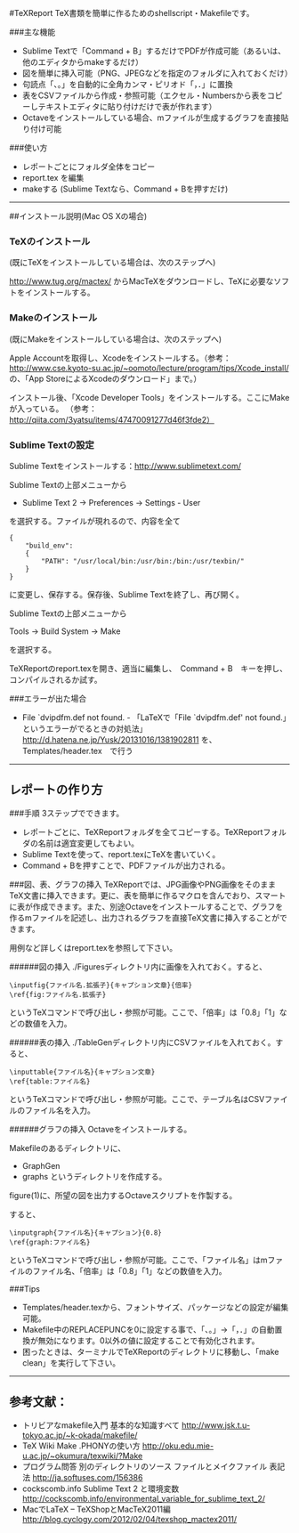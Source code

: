 #TeXReport
TeX書類を簡単に作るためのshellscript・Makefileです。

###主な機能

- Sublime Textで「Command + B」するだけでPDFが作成可能（あるいは、他のエディタからmakeするだけ）
- 図を簡単に挿入可能（PNG、JPEGなどを指定のフォルダに入れておくだけ）
- 句読点「、。」を自動的に全角カンマ・ピリオド「，．」に置換
- 表をCSVファイルから作成・参照可能（エクセル・Numbersから表をコピーしテキストエディタに貼り付けだけで表が作れます）
- Octaveをインストールしている場合、mファイルが生成するグラフを直接貼り付け可能

###使い方

- レポートごとにフォルダ全体をコピー
- report.tex を編集
- makeする (Sublime Textなら、Command + Bを押すだけ)

<!------
###Features

- Insert figures simply
- Create tables simply from CSV files
- Create graphs simply with Octave (Octave installation required)
- Automatically replaces Japanese punctuations "、。" to commas and periods "，．"
- Integrity with Sublime Text to simply compile TeX reports/articles

###Usage
Only 3 simple steps are required:

- Copy the entire directory per report/article
- Edit report.tex
- Press Command + B on Sublime Text (Or use Make)
-->
----
##インストール説明(Mac OS Xの場合)

### TeXのインストール
(既にTeXをインストールしている場合は、次のステップへ)

http://www.tug.org/mactex/ からMacTeXをダウンロードし、TeXに必要なソフトをインストールする。


### Makeのインストール
(既にMakeをインストールしている場合は、次のステップへ)

Apple Accountを取得し、Xcodeをインストールする。（参考：http://www.cse.kyoto-su.ac.jp/~oomoto/lecture/program/tips/Xcode_install/ の、「App StoreによるXcodeのダウンロード」まで。）

インストール後、「Xcode Developer Tools」をインストールする。ここにMakeが入っている。
（参考：http://qiita.com/3yatsu/items/47470091277d46f3fde2）
<!--### ビルドテスト
ターミナルを開く。

TeXReportのフォルダへcdし、　make　コマンドを実行
（やり方：「cd 」（スペースも忘れずに）と打ち、ターミナルの画面上にTeXReportのフォルダをドラッグ＆ドロップし、Enterキーを押す）
-->
### Sublime Textの設定
<!--Sublime Textの設定を行う。
以下を行うと、ターミナルを一切開かなくてもPDF作製が可能となる。Sublimeで編集中に　Command + B　を実行するだけでpdf出力→プレビューが可能となる-->

Sublime Textをインストールする：http://www.sublimetext.com/

Sublime Textの上部メニューから

- Sublime Text 2 -> Preferences -> Settings - User

を選択する。ファイルが現れるので、内容を全て

    {
        "build_env":
        {
            "PATH": "/usr/local/bin:/usr/bin:/bin:/usr/texbin/"
        }
    }

に変更し、保存する。保存後、Sublime Textを終了し、再び開く。

<!--（これは、/bin内のcd、rmコマンドや、/usr/texbin内のdvipdfmxコマンドなどをSublime Textから呼び出すために必要。）
-->
Sublime Textの上部メニューから

Tools -> Build System -> Make

を選択する。

TeXReportのreport.texを開き、適当に編集し、　Command + B　キーを押し、コンパイルされるか試す。

###エラーが出た場合
- File \`dvipdfm.def not found. - 「LaTeXで「File \`dvipdfm.def' not found.」というエラーがでるときの対処法」
http://d.hatena.ne.jp/Yusk/20131016/1381902811
を、　Templates/header.tex　で行う

---
## レポートの作り方
###手順
3ステップでできます。

- レポートごとに、TeXReportフォルダを全てコピーする。TeXReportフォルダの名前は適宜変更してもよい。
- Sublime Textを使って、report.texにTeXを書いていく。
- Command + Bを押すことで、PDFファイルが出力される。

###図、表、グラフの挿入
TeXReportでは、JPG画像やPNG画像をそのままTeX文書に挿入できます。更に、表を簡単に作るマクロを含んでおり、スマートに表が作成できます。また、別途Octaveをインストールすることで、グラフを作るmファイルを記述し、出力されるグラフを直接TeX文書に挿入することができます。

用例など詳しくはreport.texを参照して下さい。

######図の挿入
./Figuresディレクトリ内に画像を入れておく。すると、

	\inputfig{ファイル名.拡張子}{キャプション文章}{倍率}
	\ref{fig:ファイル名.拡張子}

というTeXコマンドで呼び出し・参照が可能。ここで、「倍率」は「0.8」「1」などの数値を入力。

######表の挿入
./TableGenディレクトリ内にCSVファイルを入れておく。すると、

    \inputtable{ファイル名}{キャプション文章}
    \ref{table:ファイル名}

というTeXコマンドで呼び出し・参照が可能。ここで、テーブル名はCSVファイルのファイル名を入力。

######グラフの挿入
Octaveをインストールする。

Makefileのあるディレクトリに、

- GraphGen
- graphs
というディレクトリを作成する。

figure(1)に、所望の図を出力するOctaveスクリプトを作製する。

すると、

    \inputgraph{ファイル名}{キャプション}{0.8}
    \ref{graph:ファイル名}

というTeXコマンドで呼び出し・参照が可能。ここで、「ファイル名」はmファイルのファイル名、「倍率」は「0.8」「1」などの数値を入力。


###Tips
- Templates/header.texから、フォントサイズ、パッケージなどの設定が編集可能。
- Makefile中のREPLACEPUNCを0に設定する事で、「、。」→「，．」の自動置換が無効になります。0以外の値に設定することで有効化されます。
- 困ったときは、ターミナルでTeXReportのディレクトリに移動し、「make clean」を実行して下さい。

----
## 参考文献：

- トリビアなmakefile入門	基本的な知識すべて	http://www.jsk.t.u-tokyo.ac.jp/~k-okada/makefile/
- TeX Wiki Make		.PHONYの使い方	http://oku.edu.mie-u.ac.jp/~okumura/texwiki/?Make
- プログラム問答 別のディレクトリのソース ファイルとメイクファイル	表記法	http://ja.softuses.com/156386
- cockscomb.info Sublime Text 2 と環境変数 http://cockscomb.info/environmental_variable_for_sublime_text_2/
- MacでLaTeX – TeXShopとMacTeX2011編　http://blog.cyclogy.com/2012/02/04/texshop_mactex2011/